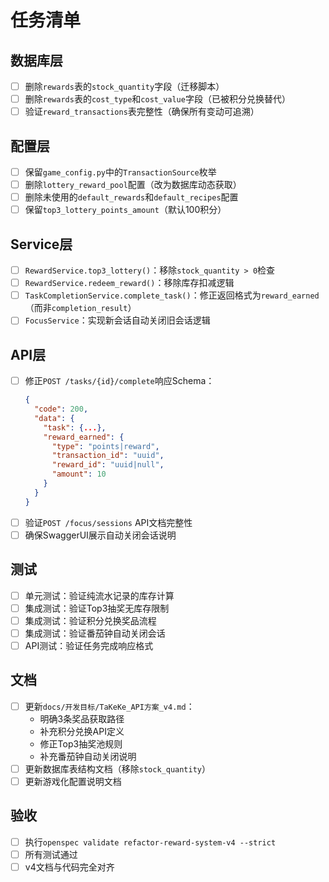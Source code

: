 # 任务清单

## 数据库层
- [ ] 删除`rewards`表的`stock_quantity`字段（迁移脚本）
- [ ] 删除`rewards`表的`cost_type`和`cost_value`字段（已被积分兑换替代）
- [ ] 验证`reward_transactions`表完整性（确保所有变动可追溯）

## 配置层
- [ ] 保留`game_config.py`中的`TransactionSource`枚举
- [ ] 删除`lottery_reward_pool`配置（改为数据库动态获取）
- [ ] 删除未使用的`default_rewards`和`default_recipes`配置
- [ ] 保留`top3_lottery_points_amount`（默认100积分）

## Service层
- [ ] `RewardService.top3_lottery()`：移除`stock_quantity > 0`检查
- [ ] `RewardService.redeem_reward()`：移除库存扣减逻辑
- [ ] `TaskCompletionService.complete_task()`：修正返回格式为`reward_earned`（而非`completion_result`）
- [ ] `FocusService`：实现新会话自动关闭旧会话逻辑

## API层
- [ ] 修正`POST /tasks/{id}/complete`响应Schema：
  ```json
  {
    "code": 200,
    "data": {
      "task": {...},
      "reward_earned": {
        "type": "points|reward",
        "transaction_id": "uuid",
        "reward_id": "uuid|null",
        "amount": 10
      }
    }
  }
  ```
- [ ] 验证`POST /focus/sessions` API文档完整性
- [ ] 确保SwaggerUI展示自动关闭会话说明

## 测试
- [ ] 单元测试：验证纯流水记录的库存计算
- [ ] 集成测试：验证Top3抽奖无库存限制
- [ ] 集成测试：验证积分兑换奖品流程
- [ ] 集成测试：验证番茄钟自动关闭会话
- [ ] API测试：验证任务完成响应格式

## 文档
- [ ] 更新`docs/开发目标/TaKeKe_API方案_v4.md`：
  - 明确3条奖品获取路径
  - 补充积分兑换API定义
  - 修正Top3抽奖池规则
  - 补充番茄钟自动关闭说明
- [ ] 更新数据库表结构文档（移除`stock_quantity`）
- [ ] 更新游戏化配置说明文档

## 验收
- [ ] 执行`openspec validate refactor-reward-system-v4 --strict`
- [ ] 所有测试通过
- [ ] v4文档与代码完全对齐
